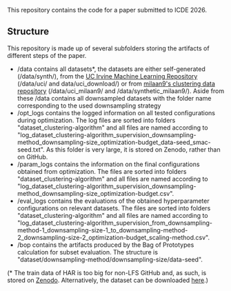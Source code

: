 This repository contains the code for a paper submitted to ICDE 2026.  

## Structure

This repository is made up of several subfolders storing the artifacts of different steps of the paper.
* /data contains all datasets*, the datasets are either self-generated (/data/synth/), from the [UC Irvine Machine Learning Repository](https://archive.ics.uci.edu/)  (/data/uci/ and data/uci_download/) or from [milaan9's clustering data repository](https://github.com/milaan9/Clustering-Datasets) (/data/uci_milaan9/ and /data/synthetic_milaan9/).
  Aside from these /data contains all downsampled datasets with the folder name corresponding to the used downsampling strategy
* /opt_logs contains the logged information on all tested configurations during optimization. The log files are sorted into folders "dataset_clustering-algorithm" and all files are named according to "log_dataset_clustering-algorithm_supervision_downsampling-method_downsampling-size_optimization-budget_data-seed_smac-seed.txt". As this folder is very large, it is stored on Zenodo, rather than on GitHub.
* /param_logs contains the information on the final configurations obtained from optimization. The files are sorted into folders "dataset_clustering-algorithm" and all files are named according to "log_dataset_clustering-algorithm_supervision_downsampling-method_downsampling-size_optimization-budget.csv".
* /eval_logs contains the evaluations of the obtained hyperparameter configurations on relevant datasets. The files are sorted into folders "dataset_clustering-algorithm" and all files are named according to "log_dataset_clustering-algorithm_supervision_from_downsampling-method-1_downsampling-size-1_to_downsampling-method-2_downsampling-size-2_optimization-budget_scaling-method.csv".
* /bop contains the artifacts produced by the Bag of Prototypes calculation for subset evaluation. The structure is "dataset/downsampling-method/downsampling-size/data-seed".
  
(* The train data of HAR is too big for non-LFS GitHub and, as such, is stored on [Zenodo](TODO). Alternatively, the dataset can be downloaded [here](https://archive.ics.uci.edu/dataset/240/human+activity+recognition+using+smartphones).)
